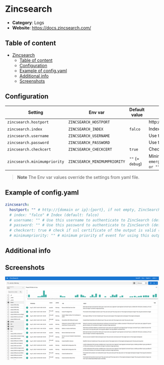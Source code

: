 # Zincsearch

- **Category**: Logs
- **Website**: https://docs.zincsearch.com/

## Table of content

- [Zincsearch](#zincsearch)
  - [Table of content](#table-of-content)
  - [Configuration](#configuration)
  - [Example of config.yaml](#example-of-configyaml)
  - [Additional info](#additional-info)
  - [Screenshots](#screenshots)

## Configuration

| Setting                      | Env var                      | Default value    | Description                                                                                                                         |
| ---------------------------- | ---------------------------- | ---------------- | ----------------------------------------------------------------------------------------------------------------------------------- |
| `zincsearch.hostport`        | `ZINCSEARCH_HOSTPORT`        |                  | http://{domain or ip}:{port}, if not empty, ZincSearch output is **enabled**                                                        |
| `zincsearch.index`           | `ZINCSEARCH_INDEX`           | `falco`          | Index                                                                                                                               |
| `zincsearch.username`        | `ZINCSEARCH_USERNAME`        |                  | Use this username to authenticate to ZincSearch                                                                                     |
| `zincsearch.password`        | `ZINCSEARCH_PASSWORD`        |                  | Use this password to authenticate to ZincSearch                                                                                     |
| `zincsearch.checkcert`       | `ZINCSEARCH_CHECKCERT`       | `true`           | Check if ssl certificate of the output is valid                                                                                     |
| `zincsearch.minimumpriority` | `ZINCSEARCH_MINIMUMPRIORITY` | `""` (= `debug`) | Minimum priority of event for using this output, order is `emergency,alert,critical,error,warning,notice,informational,debug or ""` |

> **Note**
The Env var values override the settings from yaml file.

## Example of config.yaml

```yaml
zincsearch:
  hostport: "" # http://{domain or ip}:{port}, if not empty, ZincSearch output is enabled
  # index: "falco" # Index (default: falco)
  # username: "" # Use this username to authenticate to ZincSearch (default: "")
  # password: "" # Use this password to authenticate to ZincSearch (default: "")
  # checkcert: true # check if ssl certificate of the output is valid (default: true)
  # minimumpriority: "" # minimum priority of event for using this output, order is emergency|alert|critical|error|warning|notice|informational|debug or "" (default)
```

## Additional info

## Screenshots

![zincsearch example](images/zincsearch.png)